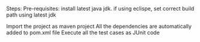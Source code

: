 Steps: Pre-requisites: install latest java jdk. if using eclispe, set correct build path using latest jdk

Import the project as maven project
All the dependencies are automatically added to pom.xml file
Execute all the test cases as JUnit code
